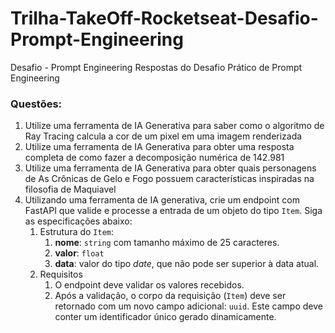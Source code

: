 # Trilha-TakeOff-Rocketseat-Desafio-Prompt-Engineering
Desafio - Prompt Engineering
Respostas do Desafio Prático de Prompt Engineering
### Questões:

1. Utilize uma ferramenta de IA Generativa para saber como o algoritmo de Ray Tracing calcula a cor de um pixel em uma imagem renderizada
2. Utilize uma ferramenta de IA Generativa para obter uma resposta completa de como fazer a decomposição numérica de 142.981
3. Utilize uma ferramenta de IA Generativa para obter quais personagens de As Crônicas de Gelo e Fogo possuem características inspiradas na filosofia de Maquiavel
4. Utilizando uma ferramenta de IA generativa, crie um endpoint com FastAPI que valide e processe a entrada de um objeto do tipo `Item`. Siga as especificações abaixo:
    1. Estrutura do `Item`:
        1. **nome**: `string` com tamanho máximo de 25 caracteres.
        2. **valor**: `float`
        3. **data**: valor do tipo *date*, que não pode ser superior à data atual.
    2. Requisitos
        1. O endpoint deve validar os valores recebidos.
        2. Após a validação, o corpo da requisição (`Item`) deve ser retornado com um novo campo adicional: `uuid`. Este campo deve conter um identificador único gerado dinamicamente.
